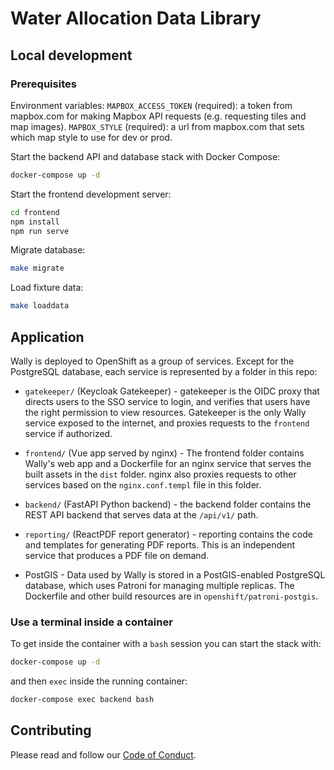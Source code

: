 # Water Allocation Data Library



## Local development

### Prerequisites

Environment variables:
`MAPBOX_ACCESS_TOKEN` (required): a token from mapbox.com for making Mapbox API requests (e.g. requesting tiles and map images).
`MAPBOX_STYLE` (required): a url from mapbox.com that sets which map style to use for dev or prod.

Start the backend API and database stack with Docker Compose:

```bash
docker-compose up -d
```

Start the frontend development server:
```bash
cd frontend
npm install
npm run serve
```

Migrate database:
```bash
make migrate
```

Load fixture data:
```bash
make loaddata
```

## Application

Wally is deployed to OpenShift as a group of services. Except for the PostgreSQL database, each service is represented by a folder in this repo:

* `gatekeeper/` (Keycloak Gatekeeper) - gatekeeper is the OIDC proxy that directs users to the SSO service to login, and verifies that users have
the right permission to view resources. Gatekeeper is the only Wally service exposed to the internet, and proxies requests to the `frontend` service if authorized.

* `frontend/` (Vue app served by nginx) - The frontend folder contains Wally's web app and a Dockerfile for an nginx service that serves the built assets in the `dist` folder.
nginx also proxies requests to other services based on the `nginx.conf.templ` file in this folder.

* `backend/` (FastAPI Python backend) - the backend folder contains the REST API backend that serves data at the `/api/v1/` path.

* `reporting/` (ReactPDF report generator) - reporting contains the code and templates for generating PDF reports.  This is an independent service that produces a PDF file on demand.

* PostGIS - Data used by Wally is stored in a PostGIS-enabled PostgreSQL database, which uses Patroni for managing multiple replicas.  The Dockerfile and other build resources are in `openshift/patroni-postgis`.

### Use a terminal inside a container

To get inside the container with a `bash` session you can start the stack with:

```bash
docker-compose up -d
```

and then `exec` inside the running container:

```bash
docker-compose exec backend bash
```

## Contributing

Please read and follow our [Code of Conduct](./CODE_OF_CONDUCT.md).
